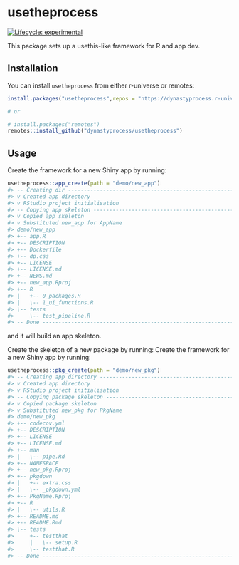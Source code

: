 
<!-- README.md is generated from README.Rmd. Please edit that file -->

# usetheprocess

<!-- badges: start -->

[![Lifecycle:
experimental](https://img.shields.io/badge/lifecycle-experimental-orange.svg)](https://www.tidyverse.org/lifecycle/#experimental)
<!-- badges: end -->

This package sets up a usethis-like framework for R and app dev.

## Installation

You can install `usetheprocess` from either r-universe or remotes:

``` r
install.packages("usetheprocess",repos = "https://dynastyprocess.r-universe.dev")

# or

# install.packages("remotes")
remotes::install_github("dynastyprocess/usetheprocess") 
```

## Usage

Create the framework for a new Shiny app by running:

``` r
usetheprocess::app_create(path = "demo/new_app")
#> -- Creating dir ----------------------------------------------------------------
#> v Created app directory
#> v RStudio project initialisation
#> -- Copying app skeleton --------------------------------------------------------
#> v Copied app skeleton
#> v Substituted new_app for AppName
#> demo/new_app
#> +-- app.R
#> +-- DESCRIPTION
#> +-- Dockerfile
#> +-- dp.css
#> +-- LICENSE
#> +-- LICENSE.md
#> +-- NEWS.md
#> +-- new_app.Rproj
#> +-- R
#> |   +-- 0_packages.R
#> |   \-- 1_ui_functions.R
#> \-- tests
#>     \-- test_pipeline.R
#> -- Done ------------------------------------------------------------------------
```

and it will build an app skeleton.

Create the skeleton of a new package by running: Create the framework
for a new Shiny app by running:

``` r
usetheprocess::pkg_create(path = "demo/new_pkg")
#> -- Creating app directory ------------------------------------------------------
#> v Created app directory
#> v RStudio project initialisation
#> -- Copying package skeleton ----------------------------------------------------
#> v Copied package skeleton
#> v Substituted new_pkg for PkgName
#> demo/new_pkg
#> +-- codecov.yml
#> +-- DESCRIPTION
#> +-- LICENSE
#> +-- LICENSE.md
#> +-- man
#> |   \-- pipe.Rd
#> +-- NAMESPACE
#> +-- new_pkg.Rproj
#> +-- pkgdown
#> |   +-- extra.css
#> |   \-- _pkgdown.yml
#> +-- PkgName.Rproj
#> +-- R
#> |   \-- utils.R
#> +-- README.md
#> +-- README.Rmd
#> \-- tests
#>     +-- testthat
#>     |   \-- setup.R
#>     \-- testthat.R
#> -- Done ------------------------------------------------------------------------
```
